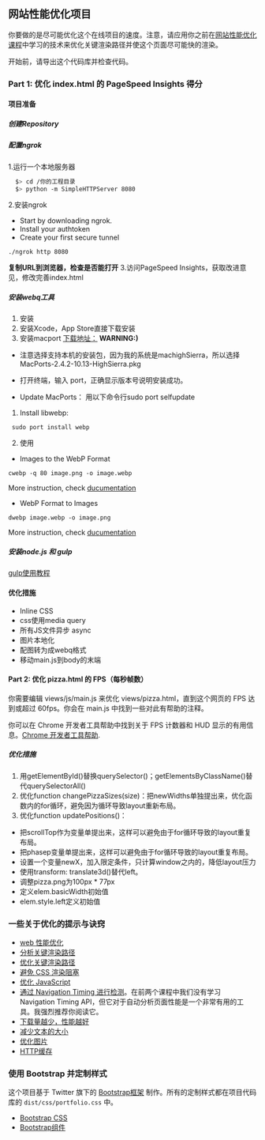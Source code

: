 ## 网站性能优化项目

你要做的是尽可能优化这个在线项目的速度。注意，请应用你之前在[网站性能优化课程](https://cn.udacity.com/course/website-performance-optimization--ud884/)中学习的技术来优化关键渲染路径并使这个页面尽可能快的渲染。

开始前，请导出这个代码库并检查代码。

### Part 1: 优化 index.html 的 PageSpeed Insights 得分

#### 项目准备

##### 创建Repository

##### 配置ngrok
1.运行一个本地服务器
```bash
  $> cd /你的工程目录
  $> python -m SimpleHTTPServer 8080
```
2.安装ngrok
- Start by downloading ngrok.
- Install your authtoken
- Create your first secure tunnel
```
./ngrok http 8080
```
**复制URL到浏览器，检查是否能打开**
3.访问PageSpeed Insights，获取改进意见，修改完善index.html

##### 安装webq工具
01. 安装
02. 安装Xcode，App Store直接下载安装
03. 安装macport
[下载地址：](https://distfiles.macports.org/MacPorts/)
**WARNING:)**
- 注意选择支持本机的安装包，因为我的系统是machighSierra，所以选择MacPorts-2.4.2-10.13-HighSierra.pkg

- 打开终端，输入 port，正确显示版本号说明安装成功。

- Update MacPorts： 用以下命令行sudo port selfupdate

1. Install libwebp:
```
 sudo port install webp
```

2. 使用
- Images to the WebP Format
```
cwebp -q 80 image.png -o image.webp
```

More  instruction, check [ducumentation](https://developers.google.com/speed/webp/docs/cwebp)

- WebP Format to Images
```
dwebp image.webp -o image.png
```
More  instruction, check [ducumentation](https://developers.google.com/speed/webp/docs/dwebp)

##### 安装node.js 和 gulp
 
[gulp使用教程](https://github.com/PARADISELIN/learn-gulp)

#### 优化措施
- Inline CSS
- css使用media query
- 所有JS文件异步 async
- 图片本地化
- 配图转为成webq格式
- 移动main.js到body的末端


#### Part 2: 优化 pizza.html 的 FPS（每秒帧数）

你需要编辑 views/js/main.js 来优化 views/pizza.html，直到这个网页的 FPS 达到或超过 60fps。你会在 main.js 中找到一些对此有帮助的注释。

你可以在 Chrome 开发者工具帮助中找到关于 FPS 计数器和 HUD 显示的有用信息。[Chrome 开发者工具帮助](https://developer.chrome.com/devtools/docs/tips-and-tricks).

##### 优化措施
1. 用getElementById()替换querySelector()；getElementsByClassName()替代querySelectorAll()
2. 优化function changePizzaSizes(size)：把newWidths单独提出来，优化函数内的for循环，避免因为循环导致layout重新布局。
3. 优化function updatePositions()：
- 把scrollTop作为变量单提出来，这样可以避免由于for循环导致的layout重复布局。
- 把phasep变量单提出来，这样可以避免由于for循环导致的layout重复布局。
- 设置一个变量newX，加入限定条件，只计算window之内的，降低layout压力
- 使用transform: translate3d()替代left。
- 调整pizza.png为100px * 77px
- 定义elem.basicWidth初始值
- elem.style.left定义初始值

### 一些关于优化的提示与诀窍
* [web 性能优化](https://developers.google.com/web/fundamentals/performance/ "web 性能")
* [分析关键渲染路径](https://developers.google.com/web/fundamentals/performance/critical-rendering-path/analyzing-crp.html "分析关键渲染路径")
* [优化关键渲染路径](https://developers.google.com/web/fundamentals/performance/critical-rendering-path/optimizing-critical-rendering-path.html "优化关键渲染路径！")
* [避免 CSS 渲染阻塞](https://developers.google.com/web/fundamentals/performance/critical-rendering-path/render-blocking-css.html "css渲染阻塞")
* [优化 JavaScript](https://developers.google.com/web/fundamentals/performance/critical-rendering-path/adding-interactivity-with-javascript.html "javascript")
* [通过 Navigation Timing 进行检测](https://developers.google.com/web/fundamentals/performance/critical-rendering-path/measure-crp.html "nav timing api")。在前两个课程中我们没有学习 Navigation Timing API，但它对于自动分析页面性能是一个非常有用的工具。我强烈推荐你阅读它。
* <a href="https://developers.google.com/web/fundamentals/performance/optimizing-content-efficiency/eliminate-downloads.html">下载量越少，性能越好</a>
* <a href="https://developers.google.com/web/fundamentals/performance/optimizing-content-efficiency/optimize-encoding-and-transfer.html">减少文本的大小</a>
* <a href="https://developers.google.com/web/fundamentals/performance/optimizing-content-efficiency/image-optimization.html">优化图片</a>
* <a href="https://developers.google.com/web/fundamentals/performance/optimizing-content-efficiency/http-caching.html">HTTP缓存</a>

### 使用 Bootstrap 并定制样式
这个项目基于 Twitter 旗下的 <a href="http://getbootstrap.com/">Bootstrap框架</a> 制作。所有的定制样式都在项目代码库的 `dist/css/portfolio.css` 中。

* <a href="http://getbootstrap.com/css/">Bootstrap CSS</a>
* <a href="http://getbootstrap.com/components/">Bootstrap组件</a>


